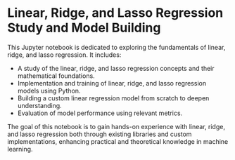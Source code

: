# Linear, Ridge, and Lasso Regression Study and Model Building

This Jupyter notebook is dedicated to exploring the fundamentals of linear, ridge, and lasso regression. It includes:

* A study of the linear, ridge, and lasso regression concepts and their mathematical foundations.  
* Implementation and training of linear, ridge, and lasso regression models using Python.  
* Building a custom linear regression model from scratch to deepen understanding.  
* Evaluation of model performance using relevant metrics.  

The goal of this notebook is to gain hands-on experience with linear, ridge, and lasso regression both through existing libraries and custom implementations, enhancing practical and theoretical knowledge in machine learning.
